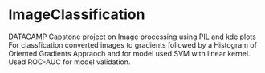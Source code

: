 # ImageClassification
DATACAMP Capstone project on Image processing using PIL and kde plots
For classfication converted images to gradients followed by a Histogram of Oriented Gradients Appraoch and for model 
used SVM with linear kernel. Used ROC-AUC for model validation.
